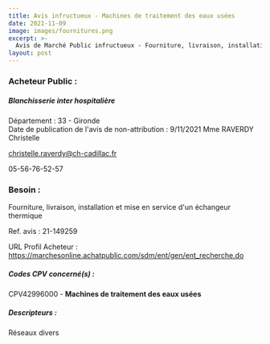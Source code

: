 ```yaml
---
title: Avis infructueux - Machines de traitement des eaux usées
date: 2021-11-09
image: images/fournitures.png
excerpt: >-
  Avis de Marché Public infructueux - Fourniture, livraison, installation et mise en service d'un échangeur thermique
layout: post
---
```


### Acheteur Public :
##### Blanchisserie inter hospitalière
Département : 33 - Gironde<br/>
Date de publication de l'avis de non-attribution : 9/11/2021
Mme RAVERDY Christelle



christelle.raverdy@ch-cadillac.fr

05-56-76-52-57
### Besoin :

Fourniture, livraison, installation et mise en service d'un échangeur thermique

Ref. avis : 21-149259

URL Profil Acheteur : https://marchesonline.achatpublic.com/sdm/ent/gen/ent_recherche.do

##### Codes CPV concerné(s) :
CPV42996000 - **Machines de traitement des eaux usées** <br/>

##### Descripteurs :
Réseaux divers <br/>

